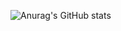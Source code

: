 ![Anurag's GitHub stats](https://github-readme-stats.vercel.app/api?username=wangxizzz&show_icons=true&theme=radical)
